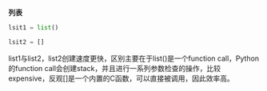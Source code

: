 **列表**

```python
lsit1 = list()
```

```python
lsit2 = []
```

list1与list2，list2创建速度更快，区别主要在于list()是一个function call，Python的function call会创建stack，并且进行一系列参数检查的操作，比较expensive，反观[]是一个内置的C函数，可以直接被调用，因此效率高。

